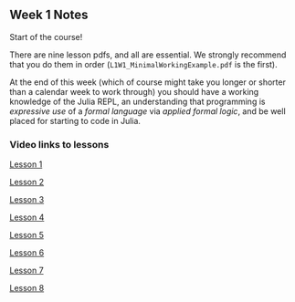 ## Week 1 Notes

Start of the course!

There are nine lesson pdfs, and all are essential. We strongly recommend that you do them in order (`L1W1_MinimalWorkingExample.pdf` is the first).

At the end of this week (which of course might take you longer or shorter than a calendar week to work through) you should have a working knowledge of the Julia REPL, an understanding that programming is *expressive use* of a *formal language* via *applied formal logic*, and be well placed for starting to code in Julia.

### Video links to lessons
[Lesson 1](https://www.youtube.com/watch?v=L0TDqQCHigg&list=PLP8iPy9hna6Qpx0MgGyElJ5qFlaIXYf1R&index=2)

[Lesson 2](https://www.youtube.com/watch?v=60pReAo0kL0&list=PLP8iPy9hna6Qpx0MgGyElJ5qFlaIXYf1R&index=3)

[Lesson 3](https://www.youtube.com/watch?v=fSxJ0rdrpeY&list=PLP8iPy9hna6Qpx0MgGyElJ5qFlaIXYf1R&index=4)

[Lesson 4](https://www.youtube.com/watch?v=ZuALresPQY4&list=PLP8iPy9hna6Qpx0MgGyElJ5qFlaIXYf1R&index=5)

[Lesson 5](https://www.youtube.com/watch?v=JuJGBx1EBkQ&list=PLP8iPy9hna6Qpx0MgGyElJ5qFlaIXYf1R&index=6)

[Lesson 6](https://www.youtube.com/watch?v=dJ4PnBXkzXI&list=PLP8iPy9hna6Qpx0MgGyElJ5qFlaIXYf1R&index=7)

[Lesson 7](https://www.youtube.com/watch?v=LLpeFe0OaiY&list=PLP8iPy9hna6Qpx0MgGyElJ5qFlaIXYf1R&index=8)

[Lesson 8](https://www.youtube.com/watch?v=plSsEoRojr0&list=PLP8iPy9hna6Qpx0MgGyElJ5qFlaIXYf1R&index=9)
